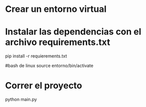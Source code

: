 # Crear un entorno virtual

# Instalar las dependencias con el archivo requirements.txt
pip install -r requierements.txt

#bash de linux
source entorno/bin/activate

# Correr el proyecto
python main.py
